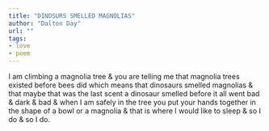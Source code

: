 ```yaml
---
title: "DINOSURS SMELLED MAGNOLIAS"
author: "Dalton Day"
url: ""
tags: 
- love
- poem
---
```

I am climbing a magnolia tree 
& you are telling me 
that magnolia trees existed 
before bees did which means that 
dinosaurs smelled magnolias 
& that maybe that
was the last scent
a dinosaur smelled
before it all went bad
& dark & bad &
when I am safely in the tree
you put your hands together 
in the shape of a bowl 
or a magnolia & that is
where I would like to sleep
& so I do & so I do. 